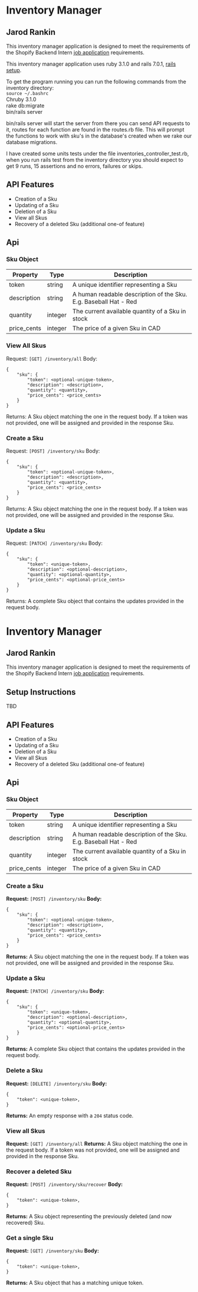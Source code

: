 # Inventory Manager
## Jarod Rankin

This inventory manager application is designed to meet the requirements of the Shopify Backend Intern [job application](https://jobs.smartrecruiters.com/Shopify/743999796499290-backend-developer-intern-summer-2022-remote-us-canada-) requirements.

This inventory manager application uses ruby 3.1.0 and rails 7.0.1, [rails setup](https://guides.rubyonrails.org/getting_started.html).

To get the program running you can run the following commands from the inventory directory:  
`source ~/.bashrc` <br />
Chruby 3.1.0  <br />
rake db:migrate  <br />
bin/rails server  <br />

bin/rails server will start the server from there you can send API requests to it, routes for each function are found in 
the routes.rb file. This will prompt the functions to work with sku's in the database's created when we rake our
database migrations.  

I have created some units tests under the file inventories_controller_test.rb, when you run rails test from the inventory directory
you should expect to get 9 runs, 15 assertions and no errors, failures or skips.



## API Features

- Creation of a Sku
- Updating of a Sku
- Deletion of a Sku
- View all Skus
- Recovery of a deleted Sku (additional one-of feature)

## Api

### Sku Object

| Property | Type | Description |
| ------ | ------ | ------ |
| token | string | A unique identifier representing a Sku |
| description | string | A human readable description of the Sku. E.g. Baseball Hat - Red |
| quantity | integer | The current available quantity of a Sku in stock |
| price_cents | integer | The price of a given Sku in CAD |

### View All Skus
Request: `[GET] /inventory/all`
Body:
```
{
    "sku": {
        "token": <optional-unique-token>,
        "description": <description>,
        "quantity": <quantity>,
        "price_cents": <price_cents>
    }
}
```
Returns:
A Sku object matching the one in the request body. If a token was not provided, one will be assigned and provided in the response Sku.

### Create a Sku
Request: `[POST] /inventory/sku`
Body:
```
{
    "sku": {
        "token": <optional-unique-token>,
        "description": <description>,
        "quantity": <quantity>,
        "price_cents": <price_cents>
    }
}
```
Returns:
A Sku object matching the one in the request body. If a token was not provided, one will be assigned and provided in the response Sku.

### Update a Sku
Request: `[PATCH] /inventory/sku`
Body:
```
{
    "sku": {
        "token": <unique-token>,
        "description": <optional-description>,
        "quantity": <optional-quantity>,
        "price_cents": <optional-price_cents>
    }
}
```
Returns:
A complete Sku object that contains the updates provided in the request body.

# Inventory Manager
## Jarod Rankin

This inventory manager application is designed to meet the requirements of the Shopify Backend Intern [job application](https://jobs.smartrecruiters.com/Shopify/743999796499290-backend-developer-intern-summer-2022-remote-us-canada-) requirements.

## Setup Instructions

TBD

## API Features

- Creation of a Sku
- Updating of a Sku
- Deletion of a Sku
- View all Skus
- Recovery of a deleted Sku (additional one-of feature)

## Api

### Sku Object

| Property | Type | Description |
| ------ | ------ | ------ |
| token | string | A unique identifier representing a Sku |
| description | string | A human readable description of the Sku. E.g. Baseball Hat - Red |
| quantity | integer | The current available quantity of a Sku in stock |
| price_cents | integer | The price of a given Sku in CAD |

### Create a Sku
**Request:** `[POST] /inventory/sku`
**Body:**
```
{
    "sku": {
        "token": <optional-unique-token>,
        "description": <description>,
        "quantity": <quantity>,
        "price_cents": <price_cents>
    }
}
```
**Returns:** A Sku object matching the one in the request body. If a token was not provided, one will be assigned and provided in the response Sku.

### Update a Sku
**Request:** `[PATCH] /inventory/sku`
**Body:**
```
{
    "sku": {
        "token": <unique-token>,
        "description": <optional-description>,
        "quantity": <optional-quantity>,
        "price_cents": <optional-price_cents>
    }
}
```
**Returns:** A complete Sku object that contains the updates provided in the request body.

### Delete a Sku
**Request:** `[DELETE] /inventory/sku`
**Body:**
```
{
    "token": <unique-token>,
}
```
**Returns:** An empty response with a `204` status code.

### View all Skus
**Request:** `[GET] /inventory/all`
**Returns:** A Sku object matching the one in the request body. If a token was not provided, one will be assigned and provided in the response Sku.

### Recover a deleted Sku
**Request:** `[POST] /inventory/sku/recover`
**Body:**
```
{
    "token": <unique-token>,
}
```
**Returns:** A Sku object representing the previously deleted (and now recovered) Sku.

### Get a single Sku
**Request:** `[GET] /inventory/sku`
**Body:**
```
{
    "token": <unique-token>,
}
```
**Returns:** A Sku object that has a matching unique token.
